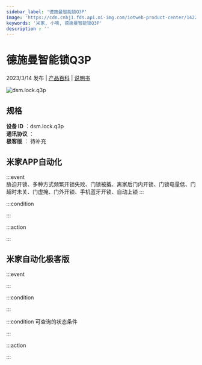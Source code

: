 ```yaml
---
sidebar_label: '德施曼智能锁Q3P'
image: 'https://cdn.cnbj1.fds.api.mi-img.com/iotweb-product-center/142236956432172f6a0ad3cde1fa8c4a_1668588520092.png?GalaxyAccessKeyId=AKVGLQWBOVIRQ3XLEW&Expires=9223372036854775807&Signature=3wJWFiIlnQTz4RhyadOKpGWcxyU='
keywords: '米家, 小嘀, 德施曼智能锁Q3P'
description : ''
---
```

# 德施曼智能锁Q3P

2023/3/14 发布 | [产品百科](https://home.mi.com/webapp/content/baike/product/index.html?model=dsm.lock.q3p/) | [说明书](https://home.mi.com/views/introduction.html?model=dsm.lock.q3p&region=cn)

![dsm.lock.q3p](https://cdn.cnbj1.fds.api.mi-img.com/iotweb-product-center/142236956432172f6a0ad3cde1fa8c4a_1668588520092.png?GalaxyAccessKeyId=AKVGLQWBOVIRQ3XLEW&Expires=9223372036854775807&Signature=3wJWFiIlnQTz4RhyadOKpGWcxyU=)

## 规格  
> 
**设备 ID** ：dsm.lock.q3p  
**通讯协议** ：  
**极客版**  ： 待补充 


## 米家APP自动化  

:::event  
胁迫开锁、多种方式频繁开锁失败、门锁被撬、离家后门内开锁、门锁电量低、门超时未关、门虚掩、门外开锁、手机蓝牙开锁、自动上锁
:::

:::condition  

:::

:::action   

:::

## 米家自动化极客版  

:::event  

:::

:::condition  

:::

:::condition 可查询的状态条件  

:::

:::action  

:::

        
